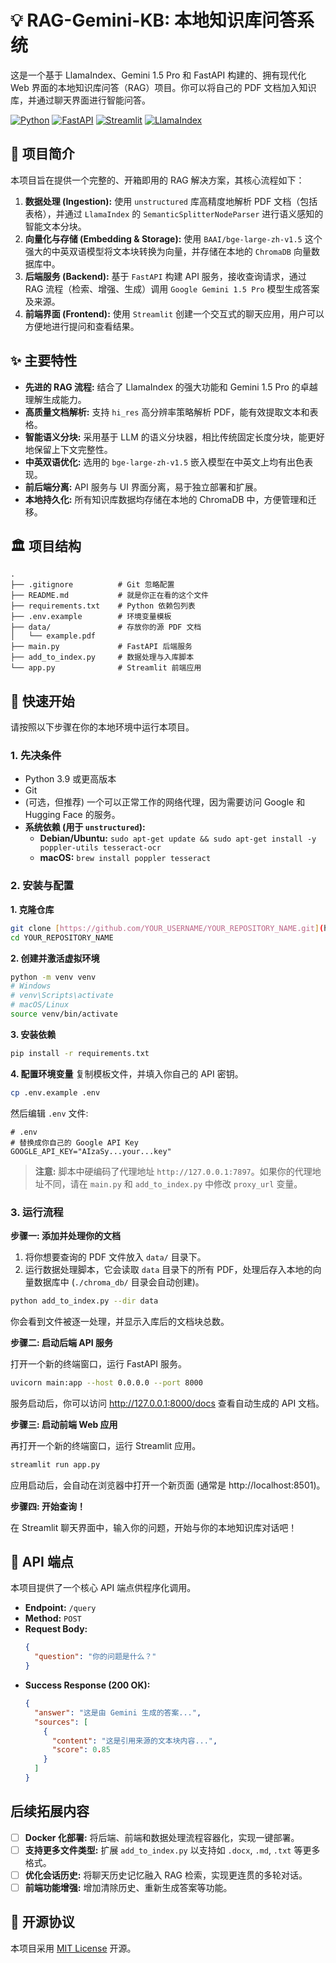 # 💡 RAG-Gemini-KB: 本地知识库问答系统

这是一个基于 LlamaIndex、Gemini 1.5 Pro 和 FastAPI 构建的、拥有现代化 Web 界面的本地知识库问答（RAG）项目。你可以将自己的 PDF 文档加入知识库，并通过聊天界面进行智能问答。

[![Python](https://img.shields.io/badge/Python-3.9+-blue?logo=python)](https://www.python.org/)
[![FastAPI](https://img.shields.io/badge/FastAPI-0.110-green?logo=fastapi)](https://fastapi.tiangolo.com/)
[![Streamlit](https://img.shields.io/badge/Streamlit-1.33-red?logo=streamlit)](https://streamlit.io/)
[![LlamaIndex](https://img.shields.io/badge/LlamaIndex-0.10-blueviolet)](https://www.llamaindex.ai/)

## 📝 项目简介

本项目旨在提供一个完整的、开箱即用的 RAG 解决方案，其核心流程如下：

1.  **数据处理 (Ingestion):** 使用 `unstructured` 库高精度地解析 PDF 文档（包括表格），并通过 `LlamaIndex` 的 `SemanticSplitterNodeParser` 进行语义感知的智能文本分块。
2.  **向量化与存储 (Embedding & Storage):** 使用 `BAAI/bge-large-zh-v1.5` 这个强大的中英双语模型将文本块转换为向量，并存储在本地的 `ChromaDB` 向量数据库中。
3.  **后端服务 (Backend):** 基于 `FastAPI` 构建 API 服务，接收查询请求，通过 RAG 流程（检索、增强、生成）调用 `Google Gemini 1.5 Pro` 模型生成答案及来源。
4.  **前端界面 (Frontend):** 使用 `Streamlit` 创建一个交互式的聊天应用，用户可以方便地进行提问和查看结果。

## ✨ 主要特性

* **先进的 RAG 流程:** 结合了 LlamaIndex 的强大功能和 Gemini 1.5 Pro 的卓越理解生成能力。
* **高质量文档解析:** 支持 `hi_res` 高分辨率策略解析 PDF，能有效提取文本和表格。
* **智能语义分块:** 采用基于 LLM 的语义分块器，相比传统固定长度分块，能更好地保留上下文完整性。
* **中英双语优化:** 选用的 `bge-large-zh-v1.5` 嵌入模型在中英文上均有出色表现。
* **前后端分离:** API 服务与 UI 界面分离，易于独立部署和扩展。
* **本地持久化:** 所有知识库数据均存储在本地的 ChromaDB 中，方便管理和迁移。

## 🏛️ 项目结构

```
.
├── .gitignore          # Git 忽略配置
├── README.md           # 就是你正在看的这个文件
├── requirements.txt    # Python 依赖包列表
├── .env.example        # 环境变量模板
├── data/               # 存放你的源 PDF 文档
│   └── example.pdf
├── main.py             # FastAPI 后端服务
├── add_to_index.py     # 数据处理与入库脚本
└── app.py              # Streamlit 前端应用
```

## 🚀 快速开始

请按照以下步骤在你的本地环境中运行本项目。

### 1. 先决条件

* Python 3.9 或更高版本
* Git
* (可选，但推荐) 一个可以正常工作的网络代理，因为需要访问 Google 和 Hugging Face 的服务。
* **系统依赖 (用于 `unstructured`):**
    * **Debian/Ubuntu:** `sudo apt-get update && sudo apt-get install -y poppler-utils tesseract-ocr`
    * **macOS:** `brew install poppler tesseract`

### 2. 安装与配置

**1. 克隆仓库**
```bash
git clone [https://github.com/YOUR_USERNAME/YOUR_REPOSITORY_NAME.git](https://github.com/YOUR_USERNAME/YOUR_REPOSITORY_NAME.git)
cd YOUR_REPOSITORY_NAME
```

**2. 创建并激活虚拟环境**
```bash
python -m venv venv
# Windows
# venv\Scripts\activate
# macOS/Linux
source venv/bin/activate
```

**3. 安装依赖**
```bash
pip install -r requirements.txt
```

**4. 配置环境变量**
复制模板文件，并填入你自己的 API 密钥。
```bash
cp .env.example .env
```
然后编辑 `.env` 文件:
```dotenv
# .env
# 替换成你自己的 Google API Key
GOOGLE_API_KEY="AIzaSy...your...key" 
```
> **注意:** 脚本中硬编码了代理地址 `http://127.0.0.1:7897`。如果你的代理地址不同，请在 `main.py` 和 `add_to_index.py` 中修改 `proxy_url` 变量。

### 3. 运行流程

**步骤一: 添加并处理你的文档**

1.  将你想要查询的 PDF 文件放入 `data/` 目录下。
2.  运行数据处理脚本，它会读取 `data` 目录下的所有 PDF，处理后存入本地的向量数据库中 (`./chroma_db/` 目录会自动创建)。

```bash
python add_to_index.py --dir data
```
你会看到文件被逐一处理，并显示入库后的文档块总数。

**步骤二: 启动后端 API 服务**

打开一个新的终端窗口，运行 FastAPI 服务。
```bash
uvicorn main:app --host 0.0.0.0 --port 8000
```
服务启动后，你可以访问 http://127.0.0.1:8000/docs 查看自动生成的 API 文档。

**步骤三: 启动前端 Web 应用**

再打开一个新的终端窗口，运行 Streamlit 应用。
```bash
streamlit run app.py
```
应用启动后，会自动在浏览器中打开一个新页面 (通常是 http://localhost:8501)。

**步骤四: 开始查询！**

在 Streamlit 聊天界面中，输入你的问题，开始与你的本地知识库对话吧！

## 🔧 API 端点

本项目提供了一个核心 API 端点供程序化调用。

* **Endpoint:** `/query`
* **Method:** `POST`
* **Request Body:**
    ```json
    {
      "question": "你的问题是什么？"
    }
    ```
* **Success Response (200 OK):**
    ```json
    {
      "answer": "这是由 Gemini 生成的答案...",
      "sources": [
        {
          "content": "这是引用来源的文本块内容...",
          "score": 0.85
        }
      ]
    }
    ```

## 后续拓展内容

* [ ] **Docker 化部署:** 将后端、前端和数据处理流程容器化，实现一键部署。
* [ ] **支持更多文件类型:** 扩展 `add_to_index.py` 以支持如 `.docx`, `.md`, `.txt` 等更多格式。
* [ ] **优化会话历史:** 将聊天历史记忆融入 RAG 检索，实现更连贯的多轮对话。
* [ ] **前端功能增强:** 增加清除历史、重新生成答案等功能。

## 📄 开源协议

本项目采用 [MIT License](LICENSE) 开源。